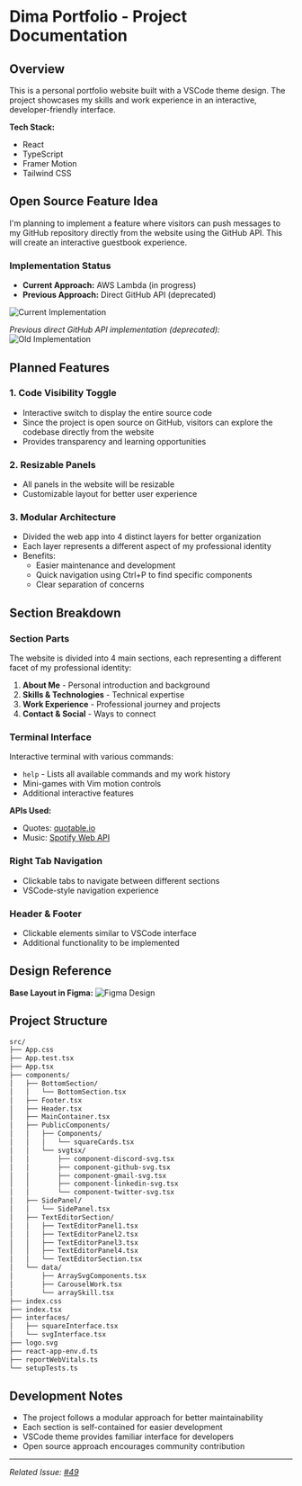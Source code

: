 # Dima Portfolio - Project Documentation

## Overview

This is a personal portfolio website built with a VSCode theme design. The project showcases my skills and work experience in an interactive, developer-friendly interface.

**Tech Stack:**
- React
- TypeScript
- Framer Motion
- Tailwind CSS

## Open Source Feature Idea

I'm planning to implement a feature where visitors can push messages to my GitHub repository directly from the website using the GitHub API. This will create an interactive guestbook experience.

### Implementation Status
- **Current Approach:** AWS Lambda (in progress)
- **Previous Approach:** Direct GitHub API (deprecated)

![Current Implementation](https://github.com/user-attachments/assets/8283a71c-00d9-486d-a5f0-215f4d598c27)

*Previous direct GitHub API implementation (deprecated):*
![Old Implementation](https://github.com/user-attachments/assets/5102bfe4-65c9-4f78-ac23-fb1289274493)

## Planned Features

### 1. Code Visibility Toggle
- Interactive switch to display the entire source code
- Since the project is open source on GitHub, visitors can explore the codebase directly from the website
- Provides transparency and learning opportunities

### 2. Resizable Panels
- All panels in the website will be resizable
- Customizable layout for better user experience

### 3. Modular Architecture
- Divided the web app into 4 distinct layers for better organization
- Each layer represents a different aspect of my professional identity
- Benefits:
  - Easier maintenance and development
  - Quick navigation using Ctrl+P to find specific components
  - Clear separation of concerns

## Section Breakdown

### Section Parts
The website is divided into 4 main sections, each representing a different facet of my professional identity:
1. **About Me** - Personal introduction and background
2. **Skills & Technologies** - Technical expertise
3. **Work Experience** - Professional journey and projects
4. **Contact & Social** - Ways to connect

### Terminal Interface
Interactive terminal with various commands:
- `help` - Lists all available commands and my work history
- Mini-games with Vim motion controls
- Additional interactive features

**APIs Used:**
- Quotes: [quotable.io](https://api.quotable.io/random)
- Music: [Spotify Web API](https://developer.spotify.com/documentation/web-api)

### Right Tab Navigation
- Clickable tabs to navigate between different sections
- VSCode-style navigation experience

### Header & Footer
- Clickable elements similar to VSCode interface
- Additional functionality to be implemented

## Design Reference

**Base Layout in Figma:**
![Figma Design](https://github.com/user-attachments/assets/9e612475-4b22-4e88-8564-6086b81ecd95)

## Project Structure

```bash
src/
├── App.css
├── App.test.tsx
├── App.tsx
├── components/
│   ├── BottomSection/
│   │   └── BottomSection.tsx
│   ├── Footer.tsx
│   ├── Header.tsx
│   ├── MainContainer.tsx
│   ├── PublicComponents/
│   │   ├── Components/
│   │   │   └── squareCards.tsx
│   │   └── svgtsx/
│   │       ├── component-discord-svg.tsx
│   │       ├── component-github-svg.tsx
│   │       ├── component-gmail-svg.tsx
│   │       ├── component-linkedin-svg.tsx
│   │       └── component-twitter-svg.tsx
│   ├── SidePanel/
│   │   └── SidePanel.tsx
│   ├── TextEditorSection/
│   │   ├── TextEditorPanel1.tsx
│   │   ├── TextEditorPanel2.tsx
│   │   ├── TextEditorPanel3.tsx
│   │   ├── TextEditorPanel4.tsx
│   │   └── TextEditorSection.tsx
│   └── data/
│       ├── ArraySvgComponents.tsx
│       ├── CarouselWork.tsx
│       └── arraySkill.tsx
├── index.css
├── index.tsx
├── interfaces/
│   ├── squareInterface.tsx
│   └── svgInterface.tsx
├── logo.svg
├── react-app-env.d.ts
├── reportWebVitals.ts
└── setupTests.ts
```

## Development Notes

- The project follows a modular approach for better maintainability
- Each section is self-contained for easier development
- VSCode theme provides familiar interface for developers
- Open source approach encourages community contribution

---

*Related Issue: [#49](https://github.com/MindfulLearner/dima-portfolio/issues/49)*
